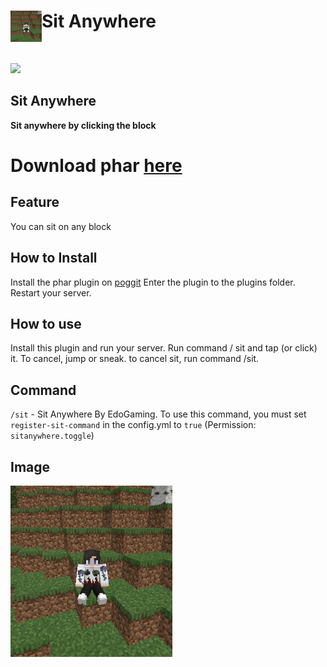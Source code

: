 <h1>Sit Anywhere<img src="https://github.com/EdoGaming28/SitAnywhere/blob/main/icon.png" height="50" width="50" align="left" alt=""></h1><br>

[![](https://poggit.pmmp.io/shield.state/SitAnywhere)](https://poggit.pmmp.io/p/SitAnywhere)

## Sit Anywhere
**Sit anywhere by clicking the block**

# Download phar [here](https://poggit.pmmp.io/ci/EdoGaming28/SitAnywhere)

## Feature
You can sit on any block

## How to Install
Install the phar plugin on [poggit](https://poggit.pmmp.io/ci/EdoGaming28/SitAnywhere)
Enter the plugin to the plugins folder. Restart your server.

## How to use
Install this plugin and run your server.
Run command / sit and tap (or click) it.
To cancel, jump or sneak. to cancel sit, run command /sit.

## Command
`/sit` - Sit Anywhere By EdoGaming. To use this command, you must set `register-sit-command` in the config.yml to `true` (Permission: `sitanywhere.toggle`)

## Image
<img src="https://github.com/EdoGaming28/SitAnywhere/blob/main/icon.png">
